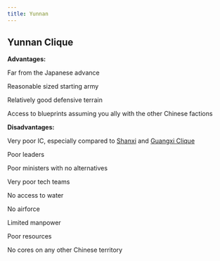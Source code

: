```yaml
---
title: Yunnan
---
```

##  Yunnan Clique 

**Advantages:**

Far from the Japanese advance

Reasonable sized starting army

Relatively good defensive terrain

Access to blueprints assuming you ally with the other Chinese factions

  
**Disadvantages:**

Very poor IC, especially compared to [Shanxi](/wiki/Shanxi "Shanxi") and
[Guangxi Clique](/wiki/Guangxi_Clique "Guangxi Clique")

Poor leaders

Poor ministers with no alternatives

Very poor tech teams

No access to water

No airforce

Limited manpower

Poor resources

No cores on any other Chinese territory
